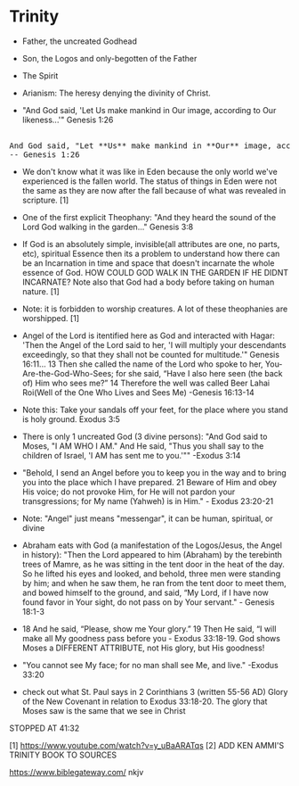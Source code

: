 # Trinity

- Father, the uncreated Godhead
- Son, the Logos and only-begotten of the Father
- The Spirit

- Arianism: The heresy denying the divinity of Christ.

- "And God said, 'Let Us make mankind in Our image, according to Our likeness...'" Genesis 1:26

<pre class="box" markdown="1">    
And God said, "Let **Us** make mankind in **Our** image, according to **Our** likeness..."
-- Genesis 1:26
</pre>

- We don't know what it was like in Eden because the only world we've experienced is the fallen world.  The status of things in Eden were not the same as they are now after the fall because of what was revealed in scripture. [1]

- One of the first explicit Theophany: "And they heard the sound of the Lord God walking in the garden..." Genesis 3:8

- If God is an absolutely simple, invisible(all attributes are one, no parts, etc), spiritual Essence then its a problem to understand how there can be an Incarnation in time and space that doesn't incarnate the whole essence of God.  HOW COULD GOD WALK IN THE GARDEN IF HE DIDNT INCARNATE?  Note also that God had a body before taking on human nature. [1]

- Note: it is forbidden to worship creatures.  A lot of these theophanies are worshipped. [1]

- Angel of the Lord is itentified here as God and interacted with Hagar: 'Then the Angel of the Lord said to her, 'I will multiply your descendants exceedingly, so that they shall not be counted for multitude.'" Genesis 16:11... 13 Then she called the name of the Lord who spoke to her, You-Are-the-God-Who-Sees; for she said, “Have I also here seen (the back of) Him who sees me?” 14 Therefore the well was called Beer Lahai Roi(Well of the One Who Lives and Sees Me) -Genesis 16:13-14

- Note this: Take your sandals off your feet, for the place where you stand is holy ground. Exodus 3:5

- There is only 1 uncreated God (3 divine persons): "And God said to Moses, "I AM WHO I AM." And He said, "Thus you shall say to the children of Israel, 'I AM has sent me to you.'"" -Exodus 3:14

- "Behold, I send an Angel before you to keep you in the way and to bring you into the place which I have prepared. 21 Beware of Him and obey His voice; do not provoke Him, for He will not pardon your transgressions; for My name (Yahweh) is in Him." - Exodus 23:20-21

- Note: "Angel" just means "messengar", it can be human, spiritual, or divine

- Abraham eats with God (a manifestation of the Logos/Jesus, the Angel in history): "Then the Lord appeared to him (Abraham) by the terebinth trees of Mamre, as he was sitting in the tent door in the heat of the day. So he lifted his eyes and looked, and behold, three men were standing by him; and when he saw them, he ran from the tent door to meet them, and bowed himself to the ground, and said, “My Lord, if I have now found favor in Your sight, do not pass on by Your servant." - Genesis 18:1-3

- 18 And he said, “Please, show me Your glory.” 19 Then He said, “I will make all My goodness pass before you - Exodus 33:18-19.  God shows Moses a DIFFERENT ATTRIBUTE, not His glory, but His goodness!

- "You cannot see My face; for no man shall see Me, and live." -Exodus 33:20

- check out what St. Paul says in 2 Corinthians 3 (written 55-56 AD) Glory of the New Covenant in relation to Exodus 33:18-20.  The glory that Moses saw is the same that we see in Christ

STOPPED AT 41:32

[1] https://www.youtube.com/watch?v=y_uBaARATqs
[2] ADD KEN AMMI'S TRINITY BOOK TO SOURCES



https://www.biblegateway.com/
nkjv